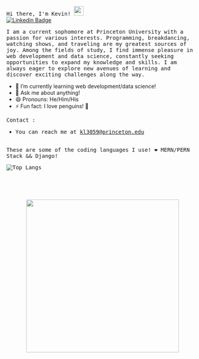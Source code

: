 <samp> Hi there, I'm Kevin!</a> <img src="https://media.giphy.com/media/hvRJCLFzcasrR4ia7z/giphy.gif" width="25"> </samp>
<br>
[![Linkedin Badge](https://img.shields.io/badge/-LinkedIn-0e76a8?style=flat-square&logo=Linkedin&logoColor=white)](https://www.linkedin.com/in/kevin-le-00071524a/)


<samp>I am a current sophomore at Princeton University with a passion for various interests. Programming, breakdancing, watching shows, and traveling are my greatest sources of joy. Among the fields of study, I find immense pleasure in web development and data science, constantly seeking opportunities to expand my knowledge and skills. I am always eager to explore new avenues of learning and discover exciting challenges along the way.</samp>

- 🌱 I’m currently learning web development/data science!
- 💬 Ask me about anything!
- 😄 Pronouns: He/Him/His
- ⚡ Fun fact: I love penguins! 🐧

<samp>Contact :</samp>
- <samp>You can reach me at kl3059@princeton.edu<samp>
<br>
<samp>These are some of the coding languages I use! ❤️ MERN/PERN Stack && Django! <samp>

![Top Langs](https://github-readme-stats.vercel.app/api/top-langs/?username=kevin-le1&size_weight=0.5&count_weight=0.5)


<br>
<br>
<br>
<p align="center">
<img src="https://media.giphy.com/media/Hws7aKoFHS9gs/giphy.gif" width="400" height="400" />
</p>

